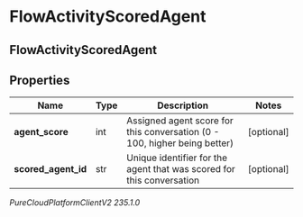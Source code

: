 # FlowActivityScoredAgent

## FlowActivityScoredAgent

## Properties

|Name | Type | Description | Notes|
|------------ | ------------- | ------------- | -------------|
| **agent_score** | int | Assigned agent score for this conversation (0 - 100, higher being better) | [optional] |
| **scored_agent_id** | str | Unique identifier for the agent that was scored for this conversation | [optional] |



_PureCloudPlatformClientV2 235.1.0_
